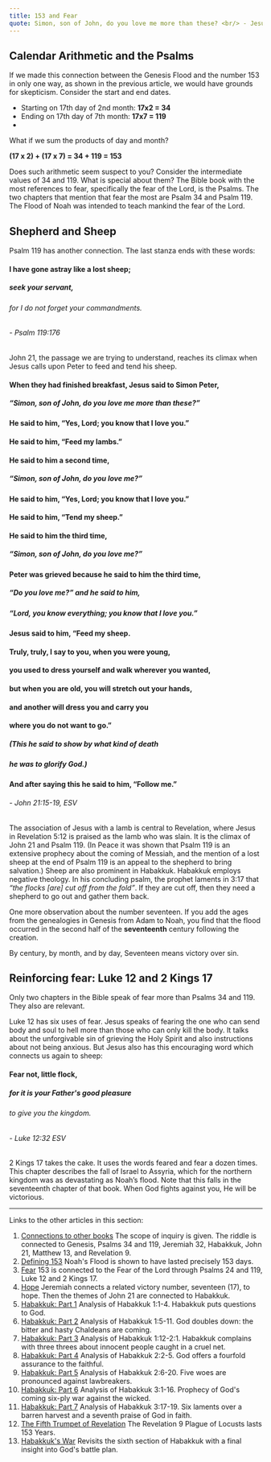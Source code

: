 ```yaml
---
title: 153 and Fear
quote: Simon, son of John, do you love me more than these? <br/> - Jesus
---
```

## Calendar Arithmetic and the Psalms

If we made this connection between the Genesis Flood and the number 153 in only one way, as shown in the previous article, we would have grounds for skepticism. Consider the start and end dates.

  - Starting on 17th day of 2nd month: **17x2 = 34**
  - Ending on  17th day of 7th month:  **17x7 = 119**
  - 
What if we sum the products of day and month?

**(17 x 2) + (17 x 7) = 34 + 119 = 153**

Does such arithmetic seem suspect to you? Consider the intermediate values of 34 and 119. What is special about them? The Bible book with the most references to fear, specifically the fear of the Lord, is the Psalms. The two chapters that mention that fear the most are Psalm 34 and Psalm 119. The Flood of Noah was intended to teach mankind the fear of the Lord.

## Shepherd and Sheep

Psalm 119 has another connection. The last stanza ends with these words:

#### I have gone astray like a lost sheep; 
##### seek your servant, 
###### for I do not forget your commandments.  
###### - Psalm 119:176

John 21, the passage we are trying to understand, reaches its climax when Jesus calls upon Peter to feed and tend his sheep. 

#### When they had finished breakfast, Jesus said to Simon Peter, 
##### “Simon, son of John, do you love me more than these?” 
#### He said to him, “Yes, Lord; you know that I love you.” 
#### He said to him, “Feed my lambs.” 
#### He said to him a second time, 
##### “Simon, son of John, do you love me?” 
#### He said to him, “Yes, Lord; you know that I love you.” 
#### He said to him, “Tend my sheep.” 
#### He said to him the third time, 
##### “Simon, son of John, do you love me?” 
#### Peter was grieved because he said to him the third time, 
##### “Do you love me?” and he said to him, 
##### “Lord, you know everything; you know that I love you.” 
#### Jesus said to him, “Feed my sheep. 
#### Truly, truly, I say to you, when you were young, 
#### you used to dress yourself and walk wherever you wanted, 
#### but when you are old, you will stretch out your hands, 
#### and another will dress you and carry you 
#### where you do not want to go.” 
##### (This he said to show by what kind of death 
##### he was to glorify God.) 
#### And after saying this he said to him, “Follow me.”
###### - John 21:15-19, ESV

The association of Jesus with a lamb is central to Revelation, where Jesus in Revelation 5:12 is praised as the lamb who was slain. It is the climax of John 21 and Psalm 119. (In Peace it was shown that Psalm 119 is an extensive prophecy about the coming of Messiah, and the mention of a lost sheep at the end of Psalm 119 is an appeal to the shepherd to bring salvation.) Sheep are also prominent in Habakkuk. Habakkuk employs negative theology. In his concluding psalm, the prophet laments in 3:17 that *“the flocks \[are\] cut off from the fold”*. If they are cut off, then they need a shepherd to go out and gather them back.

One more observation about the number seventeen. If you add the ages from the genealogies in Genesis from Adam to Noah, you find that the flood occurred in the second half of the **seventeenth** century following the creation.

By century, by month, and by day, Seventeen means victory over sin.

## Reinforcing fear: Luke 12 and 2 Kings 17

Only two chapters in the Bible speak of fear more than Psalms 34 and 119. They also are relevant.

Luke 12 has six uses of fear. Jesus speaks of fearing the one who can send body and soul to hell more than those who can only kill the body. It talks about the unforgivable sin of grieving the Holy Spirit and also instructions about not being anxious. But Jesus also has this encouraging word which connects us again to sheep:

#### Fear not, little flock, 
##### for it is your Father's good pleasure 
###### to give you the kingdom. 
###### - Luke 12:32 ESV

2 Kings 17 takes the cake. It uses the words feared and fear a dozen times. This chapter describes the fall of Israel to Assyria, which for the northern kingdom was as devastating as Noah’s flood. Note that this falls in the seventeenth chapter of that book. When God fights against you, He will be victorious.

<hr>

Links to the other articles in this section:

  1. [Connections to other books](153-connections.html) The scope of inquiry is given. The riddle is connected to Genesis, Psalms 34 and 119, Jeremiah 32, Habakkuk, John 21,  Matthew 13, and Revelation 9. 
  2. [Defining 153](defining-153.html) Noah's Flood is shown to have lasted precisely 153 days.
  3. [Fear](153-and-fear.html) 153 is connected to the Fear of the Lord through Psalms 24 and 119, Luke 12 and 2 Kings 17.
  4. [Hope](153-and-hope.html) Jeremiah connects a related victory number, seventeen (17), to hope. Then the themes of John 21 are connected to Habakkuk.
  5. [Habakkuk: Part 1](habakkuk-part-1.html) Analysis of Habakkuk 1:1-4. Habakkuk puts questions to God.
  6. [Habakkuk: Part 2](habakkuk-part-2.html) Analysis of Habakkuk 1:5-11. God doubles down: the bitter and hasty Chaldeans are coming.
  7. [Habakkuk: Part 3](habakkuk-part-3.html) Analysis of Habakkuk 1:12-2:1. Habakkuk complains with three threes about innocent people caught in a cruel net.
  8. [Habakkuk: Part 4](habakkuk-part-4.html) Analysis of Habakkuk 2:2-5. God offers a fourfold assurance to the faithful.
  9. [Habakkuk: Part 5](habakkuk-part-5.html) Analysis of Habakkuk 2:6-20. Five woes are pronounced against lawbreakers.
  10. [Habakkuk: Part 6](habakkuk-part-6.html) Analysis of Habakkuk 3:1-16. Prophecy of God's coming six-ply war against the wicked.
  11. [Habakkuk: Part 7](habakkuk-part-7.html) Analysis of Habakkuk 3:17-19. Six laments over a barren harvest and a seventh praise of God in faith.
  12. [The Fifth Trumpet of Revelation](153-and-the-fifth-trumpet.html) The Revelation 9 Plague of Locusts lasts 153 Years.
  13. [Habakkuk's War](habakkuk-s-war.html) Revisits the sixth section of Habakkuk with a final insight into God's battle plan.
  
